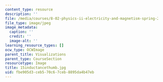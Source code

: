 ```yaml
---
content_type: resource
description: ''
file: /media/courses/8-02-physics-ii-electricity-and-magnetism-spring-2007/fbe905d3ceb570c67ceb8895da4b47eb_15inductancethumb.jpg
file_type: image/jpeg
image_metadata:
  caption: ''
  credit: ''
  image-alt: ''
learning_resource_types: []
ocw_type: OCWImage
parent_title: Visualizations
parent_type: CourseSection
resourcetype: Image
title: 15inductancethumb.jpg
uid: fbe905d3-ceb5-70c6-7ceb-8895da4b47eb
---
```

